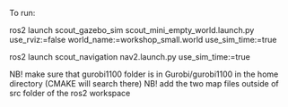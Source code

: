 To run:

ros2 launch scout_gazebo_sim scout_mini_empty_world.launch.py use_rviz:=false world_name:=workshop_small.world use_sim_time:=true

ros2 launch scout_navigation nav2.launch.py use_sim_time:=true

NB! make sure that gurobi1100 folder is in Gurobi/gurobi1100 in the home directory (CMAKE will search there)
NB! add the two map files outside of src folder of the ros2 workspace 
